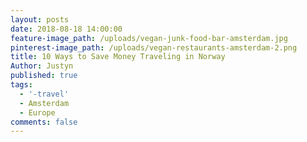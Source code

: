 ```yaml
---
layout: posts
date: 2018-08-18 14:00:00
feature-image_path: /uploads/vegan-junk-food-bar-amsterdam.jpg
pinterest-image_path: /uploads/vegan-restaurants-amsterdam-2.png
title: 10 Ways to Save Money Traveling in Norway
Author: Justyn
published: true
tags:
  - '-travel'
  - Amsterdam
  - Europe
comments: false
---
```


